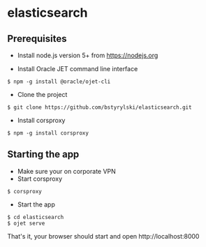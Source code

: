 # elasticsearch

## Prerequisites

* Install node.js version 5+ from https://nodejs.org

* Install Oracle JET command line interface

```
$ npm -g install @oracle/ojet-cli
```

* Clone the project

```
$ git clone https://github.com/bstyrylski/elasticsearch.git
```

* Install corsproxy

```
$ npm -g install corsproxy
```

## Starting the app

* Make sure your on corporate VPN
* Start corsproxy

```
$ corsproxy
```

* Start the app

```
$ cd elasticsearch
$ ojet serve
```
That's it, your browser should start and open http://localhost:8000
